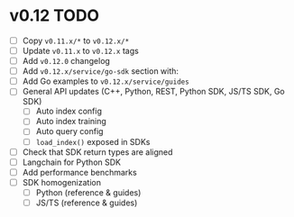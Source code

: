 # v0.12 TODO

- [ ] Copy `v0.11.x/*` to `v0.12.x/*`
- [ ] Update `v0.11.x` to `v0.12.x` tags
- [ ] Add `v0.12.0` changelog
- [ ] Add `v0.12.x/service/go-sdk` section with:
- [ ] Add Go examples to `v0.12.x/service/guides`
- [ ] General API updates (C++, Python, REST, Python SDK, JS/TS SDK, Go SDK)
    - [ ] Auto index config
    - [ ] Auto index training
    - [ ] Auto query config
    - [ ] `load_index()` exposed in SDKs
- [ ] Check that SDK return types are aligned
- [ ] Langchain for Python SDK
- [ ] Add performance benchmarks
- [ ] SDK homogenization
    - [ ] Python (reference & guides)
    - [ ] JS/TS (reference & guides)